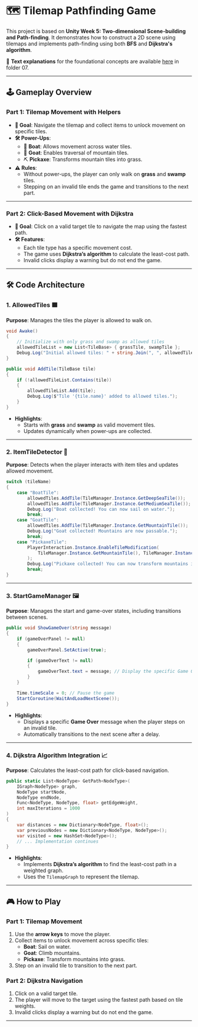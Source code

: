 # 🗺️ Tilemap Pathfinding Game

This project is based on **Unity Week 5: Two-dimensional Scene-building and Path-finding**. It demonstrates how to construct a 2D scene using tilemaps and implements path-finding using both **BFS** and **Dijkstra's algorithm**. 

📖 **Text explanations** for the foundational concepts are available [here](https://github.com/gamedev-at-ariel/gamedev-5782) in folder 07.

---

## 🕹️ Gameplay Overview

### **Part 1: Tilemap Movement with Helpers**
- **🎯 Goal**: Navigate the tilemap and collect items to unlock movement on specific tiles.
- **🛠️ Power-Ups**:
  - 🛶 **Boat**: Allows movement across water tiles.
  - 🐐 **Goat**: Enables traversal of mountain tiles.
  - ⛏️ **Pickaxe**: Transforms mountain tiles into grass.
- **⚠️ Rules**:
  - Without power-ups, the player can only walk on **grass** and **swamp** tiles.
  - Stepping on an invalid tile ends the game and transitions to the next part.

---

### **Part 2: Click-Based Movement with Dijkstra**
- **🎯 Goal**: Click on a valid target tile to navigate the map using the fastest path.
- **🛠️ Features**:
  - Each tile type has a specific movement cost.
  - The game uses **Dijkstra’s algorithm** to calculate the least-cost path.
  - Invalid clicks display a warning but do not end the game.

---

## 🛠️ Code Architecture

### **1. AllowedTiles** 🟩

**Purpose**: Manages the tiles the player is allowed to walk on.

```csharp
void Awake()
{
    // Initialize with only grass and swamp as allowed tiles
    allowedTileList = new List<TileBase> { grassTile, swampTile };
    Debug.Log("Initial allowed tiles: " + string.Join(", ", allowedTileList));
}

public void AddTile(TileBase tile)
{
    if (!allowedTileList.Contains(tile))
    {
        allowedTileList.Add(tile);
        Debug.Log($"Tile '{tile.name}' added to allowed tiles.");
    }
}
```

- **Highlights**: 
  - Starts with **grass** and **swamp** as valid movement tiles.
  - Updates dynamically when power-ups are collected.

---

### **2. ItemTileDetector** 🎯

**Purpose**: Detects when the player interacts with item tiles and updates allowed movement.

```csharp
switch (tileName)
{
    case "BoatTile":
        allowedTiles.AddTile(TileManager.Instance.GetDeepSeaTile());
        allowedTiles.AddTile(TileManager.Instance.GetMediumSeaTile());
        Debug.Log("Boat collected! You can now sail on water.");
        break;
    case "GoatTile":
        allowedTiles.AddTile(TileManager.Instance.GetMountainTile());
        Debug.Log("Goat collected! Mountains are now passable.");
        break;
    case "PickaxeTile":
        PlayerInteraction.Instance.EnableTileModification(
            TileManager.Instance.GetMountainTile(), TileManager.Instance.GetGrassTile()
        );
        Debug.Log("Pickaxe collected! You can now transform mountains into grass.");
        break;
}
```

---

### **3. StartGameManager** 🖼️

**Purpose**: Manages the start and game-over states, including transitions between scenes.

```csharp
public void ShowGameOver(string message)
{
    if (gameOverPanel != null)
    {
        gameOverPanel.SetActive(true);

        if (gameOverText != null)
        {
            gameOverText.text = message; // Display the specific Game Over message
        }
    }

    Time.timeScale = 0; // Pause the game
    StartCoroutine(WaitAndLoadNextScene());
}
```

- **Highlights**:
  - Displays a specific **Game Over** message when the player steps on an invalid tile.
  - Automatically transitions to the next scene after a delay.

---

### **4. Dijkstra Algorithm Integration** 📈

**Purpose**: Calculates the least-cost path for click-based navigation.

```csharp
public static List<NodeType> GetPath<NodeType>(
    IGraph<NodeType> graph,
    NodeType startNode,
    NodeType endNode,
    Func<NodeType, NodeType, float> getEdgeWeight,
    int maxIterations = 1000
)
{
    var distances = new Dictionary<NodeType, float>();
    var previousNodes = new Dictionary<NodeType, NodeType>();
    var visited = new HashSet<NodeType>();
    // ... Implementation continues
}
```

- **Highlights**:
  - Implements **Dijkstra’s algorithm** to find the least-cost path in a weighted graph.
  - Uses the `TilemapGraph` to represent the tilemap.

---

## 🎮 How to Play

### **Part 1: Tilemap Movement**
1. Use the **arrow keys** to move the player.
2. Collect items to unlock movement across specific tiles:
   - **Boat**: Sail on water.
   - **Goat**: Climb mountains.
   - **Pickaxe**: Transform mountains into grass.
3. Step on an invalid tile to transition to the next part.

### **Part 2: Dijkstra Navigation**
1. Click on a valid target tile.
2. The player will move to the target using the fastest path based on tile weights.
3. Invalid clicks display a warning but do not end the game.

---
